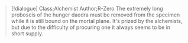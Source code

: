 >[!dialogue] Class;Alchemist Author;R-Zero
The extremely long proboscis of the hunger daedra must be removed from the specimen while it is still bound on the mortal plane. It's prized by the alchemists, but due to the difficulty of procuring one it always seems to be in short supply.